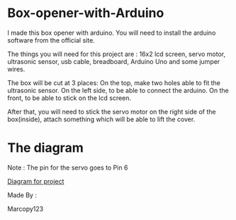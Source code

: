 # Box-opener-with-Arduino
I made this box opener with arduino. You will need to install the arduino software from the official site. 

The things you will need for this project are : 16x2 lcd screen, servo motor, ultrasonic sensor, usb cable, breadboard,
Arduino Uno and some jumper wires.


The box will be cut at 3 places:
On the top, make two holes able to fit the ultrasonic sensor.
On the left side, to be able to connect the arduino.
On the front, to be able to stick on the lcd screen.

After that, you will need to stick the servo motor on the right side of the box(inside), attach something which will be able 
to lift the cover.


# The diagram

Note : The pin for the servo goes to Pin 6

[Diagram for project](https://user-images.githubusercontent.com/50530429/65647077-7113f800-dfcb-11e9-94e7-7aede1974bd1.jpg)

Made By :

Marcopy123
